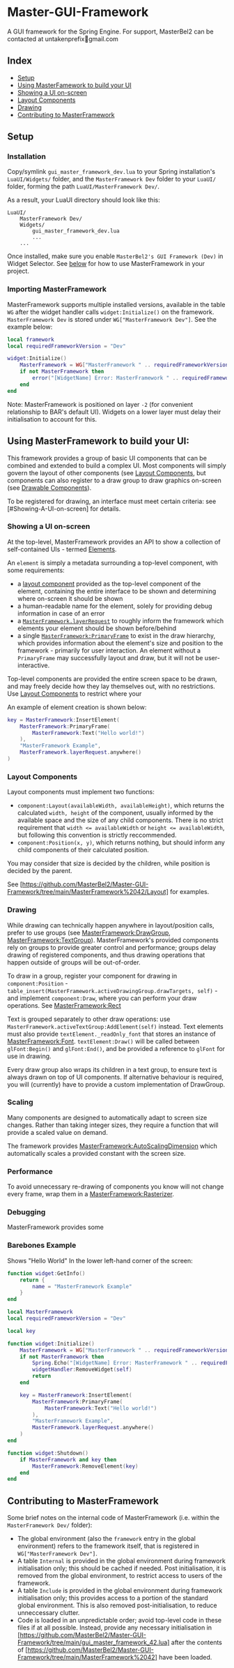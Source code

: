 # Master-GUI-Framework

A GUI framework for the Spring Engine. For support, MasterBel2 can be contacted at untakenprefix🍎gmail.com

## Index

- [Setup](#Setup)
- [Using MasterFamework to build your UI](#Using-MasterFramework-to-build-your-UI)
 - [Showing a UI on-screen](#Showing-a-UI-on-screen)
 - [Layout Components](#Layout-Components)
 - [Drawing](#Drawing)
- [Contributing to MasterFramework](#Contributing-to-MasterFramework)

## Setup

### Installation

Copy/symlink `gui_master_framework_dev.lua` to your Spring installation's `LuaUI/Widgets/` folder, and the `MasterFramework Dev` folder to your `LuaUI/` folder, forming the path `LuaUI/MasterFramework Dev/`.

As a result, your LuaUI directory should look like this:
```
LuaUI/
    MasterFramework Dev/
    Widgets/
        gui_master_framework_dev.lua
        ...
    ...
```

Once installed, make sure you enable `MasterBel2's GUI Framework (Dev)` in Widget Selector. See [below](#Using-MasterFramework-to-build-your-UI) for how to use MasterFramework in your project.

### Importing MasterFramework

MasterFramework supports multiple installed versions, available in the table `WG` after the widget handler calls `widget:Initialize()` on the framework. 
`MasterFramework Dev` is stored under `WG["MasterFramework Dev"]`.
See the example below:

```lua
local framework
local requiredFrameworkVersion = "Dev"

widget:Initialize()
    MasterFramework = WG["MasterFramework " .. requiredFrameworkVersion]
    if not MasterFramework then
        error("[WidgetName] Error: MasterFramework " .. requiredFrameworkVersion .. " not found! Removing self.")
    end
end
```

Note: MasterFramework is positioned on layer `-2` (for convenient relationship to BAR's default UI). Widgets on a lower layer must delay their initialisation to account for this.

## Using MasterFramework to build your UI:

This framework provides a group of basic UI components that can be combined and extended to build a complex UI. 
Most components will simply govern the layout of other components (see [Layout Components](#Layout-Components), but components can also register to a draw group to draw graphics on-screen (see [Drawable Components](#Drawable-Components)).

To be registered for drawing, an interface must meet certain criteria: see [#Showing-A-UI-on-screen] for details.

### Showing a UI on-screen

At the top-level, MasterFramework provides an API to show a collection of self-contained UIs - termed [Elements](#Elements).

An `element` is simply a metadata surrounding a top-level component, with some requirements:
- a [layout component](#Layout-Components) provided as the top-level component of the element, containing the entire interface to be shown and determining where on-screen it should be shown
- a human-readable name for the element, solely for providing debug information in case of an error
- a [`MasterFramework.layerRequest`](#Layers) to roughly inform the framework which elements your element should be shown before/behind
- a single [`MasterFramework:PrimaryFrame`](#Primary-Frame) to exist in the draw hierarchy, which provides information about the element's size and position to the framework - primarily for user interaction. An element without a `PrimaryFrame` may successfully layout and draw, but it will not be user-interactive.

Top-level components are provided the entire screen space to be drawn, and may freely decide how they lay themselves out, with no restrictions. Use [Layout Components](#Layout-Components) to restrict where your 

An example of element creation is shown below: 

```lua
key = MasterFramework:InsertElement(
	MasterFramework:PrimaryFrame(
	    MasterFramework:Text("Hello world!")
	),
	"MasterFramework Example",
	MasterFramework.layerRequest.anywhere()
)
```

### Layout Components

Layout components must implement two functions: 
- `component:Layout(availableWidth, availableHeight)`, which returns the calculated `width, height` of the component, usually informed by the available space and the size of any child components. There is no strict requirement that `width <= availableWidth` or `height <= availableWidth`, but following this convention is strictly reccommended.
- `component:Position(x, y)`, which returns nothing, but should inform any child components of their calculated position. 

You may consider that size is decided by the children, while position is decided by the parent. 

See [https://github.com/MasterBel2/Master-GUI-Framework/tree/main/MasterFramework%2042/Layout] for examples.

### Drawing

While drawing can technically happen anywhere in layout/position calls, prefer to use groups (see [MasterFramework:DrawGroup](https://github.com/MasterBel2/Master-GUI-Framework/tree/main/MasterFramework%2042/Drawing/DrawingGroup.lua), [MasterFramework:TextGroup](https://github.com/MasterBel2/Master-GUI-Framework/tree/main/MasterFramework%2042/Drawing/Text/TextGroup.lua)). 
MasterFramework's provided components rely on groups to provide greater control and performance; groups delay drawing of registered components, and thus drawing operations that happen outside of groups will be out-of-order.

To draw in a group, register your component for drawing in `component:Position` - `table_insert(MasterFramework.activeDrawingGroup.drawTargets, self)` - and implement `component:Draw`, where you can perform your draw operations. 
See [MasterFramework:Rect](https://github.com/MasterBel2/Master-GUI-Framework/tree/main/MasterFramework%2042/Drawing/DrawingGroup.lua)

Text is grouped separately to other draw operations: use `MasterFramework.activeTextGroup:AddElement(self)` instead. 
Text elements must also provide `textElement._readOnly_font` that stores an instance of [MasterFramework:Font](https://github.com/MasterBel2/Master-GUI-Framework/tree/main/MasterFramework%2042/Drawing/Text/Font.lua). 
`textElement:Draw()` will be called between `glFont:Begin()` and `glFont:End()`, and be provided a reference to `glFont` for use in drawing.

Every draw group also wraps its children in a text group, to ensure text is always drawn on top of UI components. If alternative behaviour is required, you will (currently) have to provide a custom implementation of DrawGroup.

### Scaling

Many components are designed to automatically adapt to screen size changes. Rather than taking integer sizes, they require a function that will provide a scaled value on demand.

The framework provides [MasterFramework:AutoScalingDimension](https://github.com/MasterBel2/Master-GUI-Framework/tree/main/MasterFramework%2042/scaling.lua) which automatically scales a provided constant with the screen size.

### Performance

To avoid unnecessary re-drawing of components you know will not change every frame, wrap them in a [MasterFramework:Rasterizer](https://github.com/MasterBel2/Master-GUI-Framework/tree/main/MasterFramework%2042/Drawing/Rasterizer.lua).

### Debugging

MasterFramework provides some 

### Barebones Example

Shows "Hello World" In the lower left-hand corner of the screen:

```lua
function widget:GetInfo()
    return {
        name = "MasterFramework Example"
    }
end

local MasterFramework
local requiredFrameworkVersion = "Dev"

local key

function widget:Initialize()
    MasterFramework = WG["MasterFramework " .. requiredFrameworkVersion]
    if not MasterFramework then
        Spring.Echo("[WidgetName] Error: MasterFramework " .. requiredFrameworkVersion .. " not found! Removing self.")
        widgetHandler:RemoveWidget(self)
        return
    end

    key = MasterFramework:InsertElement(
        MasterFramework:PrimaryFrame(
            MasterFramework:Text("Hello world!")
        ),
        "MasterFramework Example",
        MasterFramework.layerRequest.anywhere()
    )
end

function widget:Shutdown()
    if MasterFramework and key then
        MasterFramework:RemoveElement(key)
    end
end
```

## Contributing to MasterFramework

Some brief notes on the internal code of MasterFramework (i.e. within the `MasterFramework Dev/` folder):

- The global environment (also the `framework` entry in the global environment) refers to the framework itself, that is registered in `WG["MasterFramework Dev"]`. 
- A table `Internal` is provided in the global environment during framework initialisation only; this should be cached if needed. Post initialisation, it is removed from the global environment, to restrict access to users of the framework.
- A table `Include` is provided in the global environment during framework initialisation only; this provides access to a portion of the standard global environment. This is also removed post-initialisation, to reduce unneccessary clutter.
- Code is loaded in an unpredictable order; avoid top-level code in these files if at all possible. Instead, provide any necessary initialisation in [https://github.com/MasterBel2/Master-GUI-Framework/tree/main/gui_master_framework_42.lua] after the contents of [https://github.com/MasterBel2/Master-GUI-Framework/tree/main/MasterFramework%2042] have been loaded.

